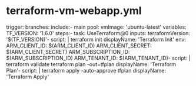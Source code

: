 # terraform-vm-webapp.yml
 trigger:
 branches:
 include:- main
 pool:
 vmImage: 'ubuntu-latest'
 variables:
 TF_VERSION: '1.6.0'
 steps:- task: UseTerraform@0
 inputs:
 terraformVersion: '$(TF_VERSION)'- script: |
 terraform init
 displayName: 'Terraform Init'
 env:
 ARM_CLIENT_ID: $(ARM_CLIENT_ID)
 ARM_CLIENT_SECRET: $(ARM_CLIENT_SECRET)
 ARM_SUBSCRIPTION_ID: $(ARM_SUBSCRIPTION_ID)
 ARM_TENANT_ID: $(ARM_TENANT_ID)- script: |
 terraform validate
 terraform plan -out=tfplan
 displayName: 'Terraform Plan'- script: |
 terraform apply -auto-approve tfplan
 displayName: 'Terraform Apply'
